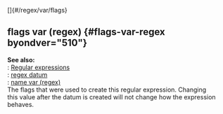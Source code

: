 []{#/regex/var/flags}    
## flags var (regex) {#flags-var-regex byondver="510"}    
**See also:**    
:   [Regular expressions](ref/%7Bnotes%7D/regex)    
:   [regex datum](ref/regex)    
:   [name var (regex)](ref/regex/var/name)    
The flags that were used to create this regular expression. Changing    
this value after the datum is created will not change how the expression    
behaves.  